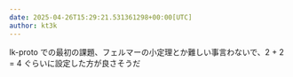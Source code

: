 ```yaml
---
date: 2025-04-26T15:29:21.531361298+00:00[UTC]
author: kt3k
---
```

lk-proto での最初の課題、フェルマーの小定理とか難しい事言わないで、2 + 2 = 4 ぐらいに設定した方が良さそうだ
